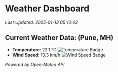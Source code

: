 
# Weather Dashboard

_Last Updated: 2025-01-13 05:10:43_

## Current Weather Data: (Pune, MH)
- **Temperature:** 22.1 °C ![Temperature Badge](https://img.shields.io/badge/Temperature-Medium%20Temp-green)
- **Wind Speed:** 13.3 km/h ![Wind Speed Badge](https://img.shields.io/badge/Wind%20Speed-Low%20Wind-blue)

*Powered by Open-Meteo API*
